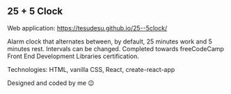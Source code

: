 ## 25 + 5 Clock

Web application: https://tesudesu.github.io/25--5clock/

Alarm clock that alternates between, by default, 25 minutes work and 5 minutes rest. Intervals can be changed.
Completed towards freeCodeCamp Front End Development Libraries certification.

Technologies: HTML, vanilla CSS, React, create-react-app

Designed and coded by me :wink:
